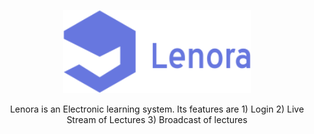  <p align="center"><img src="assets/img/logo.png" width="300"></p>
 
 <p align="center">	
  	Lenora is an Electronic learning system.
    Its features are
    1) Login
    2) Live Stream of Lectures
    3) Broadcast of lectures
</p>



